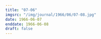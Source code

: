 ```yaml
---
title: "07-06"
imgsrc: "/img/journal/1966/06/07-08.jpg"
date: 1966-06-07
enddate: 1966-06-08
draft: false
---
```


<!-- fix pre-formatted input -->
